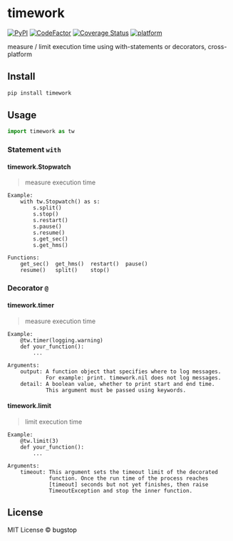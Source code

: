 # timework

[![PyPI](https://img.shields.io/pypi/v/timework)](https://pypi.org/project/timework/)
[![CodeFactor](https://www.codefactor.io/repository/github/bugstop/python-timework/badge)](https://www.codefactor.io/repository/github/bugstop/python-timework)
[![Coverage Status](https://coveralls.io/repos/github/bugstop/python-timework/badge.svg?branch=master)](https://coveralls.io/github/bugstop/python-timework?branch=master)
[![platform](https://img.shields.io/badge/platform-linux%20%7C%20macos%20%7C%20windows-red)](https://github.com/bugstop/python-timework)

measure / limit execution time using with-statements or decorators, cross-platform

## Install

```bash
pip install timework
```

## Usage

```python
import timework as tw
```

### Statement `with`

#### timework.Stopwatch

> measure execution time

```
Example:
    with tw.Stopwatch() as s:
        s.split()
        s.stop()
        s.restart()
        s.pause()
        s.resume()
        s.get_sec()
        s.get_hms()

Functions:
    get_sec()  get_hms()  restart()  pause()
    resume()   split()    stop()
```

### Decorator `@`

#### timework.timer

> measure execution time

```
Example:
    @tw.timer(logging.warning)
    def your_function():
        ...

Arguments:
    output: A function object that specifies where to log messages.
            For example: print. timework.nil does not log messages.
    detail: A boolean value, whether to print start and end time.
            This argument must be passed using keywords.
```

#### timework.limit

> limit execution time

```
Example:
    @tw.limit(3)
    def your_function():
        ...

Arguments:
    timeout: This argument sets the timeout limit of the decorated
             function. Once the run time of the process reaches
             [timeout] seconds but not yet finishes, then raise
             TimeoutException and stop the inner function.
```

## License

MIT License &copy; <a href="https://github.com/bugstop" style="color: black !important; text-decoration: none !important;">bugstop</a>
